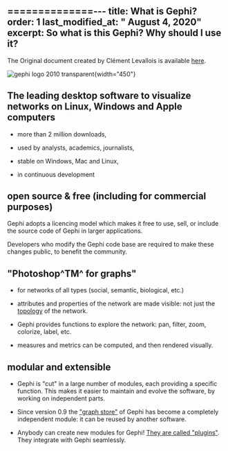 ==============---
title: What is Gephi?
order: 1
last_modified_at: " August 4, 2020"
excerpt: So what is this Gephi? Why should I use it?
---

The Original document created by Clément Levallois is available [here](https://seinecle.github.io/gephi-tutorials/generated-html/what-is-gephi-en.html).

![gephi logo 2010
transparent](../images/gephi-logo-2010-transparent.png){width="450"}


## The leading desktop software to visualize networks on Linux, Windows and Apple computers

-   more than 2 million downloads,

-   used by analysts, academics, journalists,

-   stable on Windows, Mac and Linux,

-   in continuous development

## open source & free (including for commercial purposes)

Gephi adopts a licencing model which makes it free to use, sell, or include the source code of Gephi in larger applications.

Developers who modify the Gephi code base are required to make these changes public, to benefit the community.

## \"Photoshop^TM^ for graphs\"

-   for networks of all types (social, semantic, biological, etc.)

-   attributes and properties of the network are made visible: not just the [topology](http://www.webopedia.com/quick_ref/topologies.asp) of the network.

-   Gephi provides functions to explore the network: pan, filter, zoom, colorize, label, etc.

-   measures and metrics can be computed, and then rendered visually.

## modular and extensible

-   Gephi is \"cut\" in a large number of modules, each providing a specific function. This makes it easier to maintain and evolve the software, by working on independent parts.

-   Since version 0.9 the [\"graph store\"](https://gephi.wordpress.com/2015/12/04/gephi-boosts-its-performance-with-new-graphstore-core/) of Gephi has become a completely independent module: it can be reused by another software.

-   Anybody can create new modules for Gephi! [They are called \"plugins\"](https://gephi.org/plugins/#/). They integrate with Gephi seamlessly.
